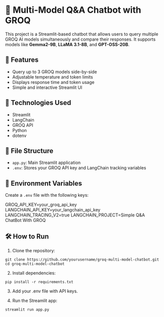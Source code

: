 # 🤖 Multi-Model Q&A Chatbot with GROQ

This project is a Streamlit-based chatbot that allows users to query multiple GROQ AI models simultaneously and compare their responses. It supports models like **Gemma2-9B**, **LLaMA 3.1-8B**, and **GPT-OSS-20B**.

## 🚀 Features

- Query up to 3 GROQ models side-by-side
- Adjustable temperature and token limits
- Displays response time and token usage
- Simple and interactive Streamlit UI

## 🧠 Technologies Used

- Streamlit
- LangChain
- GROQ API
- Python
- dotenv

## 📁 File Structure

- `app.py`: Main Streamlit application
- `.env`: Stores your GROQ API key and LangChain tracking variables

## 🔐 Environment Variables

Create a `.env` file with the following keys:


GROQ_API_KEY=your_groq_api_key
LANGCHAIN_API_KEY=your_langchain_api_key
LANGCHAIN_TRACING_V2=true
LANGCHAIN_PROJECT=Simple Q&A ChatBot With GROQ

## 🛠️ How to Run


1. Clone the repository:
```
git clone https://github.com/yourusername/groq-multi-model-chatbot.git
cd groq-multi-model-chatbot
```

2. Install dependencies:
```
pip install -r requirements.txt
```

3. Add your .env file with API keys.


4. Run the Streamlit app:
```
streamlit run app.py
```
